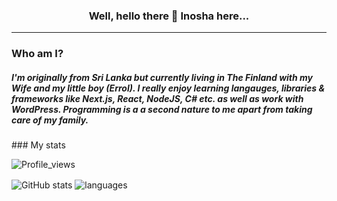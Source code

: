 <h3 align="center"> Well, hello there 👋 Inosha here...</h3>
<hr/>

### Who am I?
<h5 align="left">I'm originally from Sri Lanka but currently living in The Finland with my Wife and my little boy (Errol). I really enjoy learning langauges, libraries & frameworks like Next.js, React, NodeJS, C# etc. as well as work with WordPress. Programming is a a second nature to me apart from taking care of my family.</h5>
<!--
I'm a tech enthusiast who would like to explore new technologies, not just programming languages but also devices.
I love to share knowledge with the rest of the world, and that's why I write articles and make YouTube videos.
Since I'm (still) learning Software Engineering, I also like to share my code so others can make use of them.
-->
### My stats

<p align="left"> <img src="https://komarev.com/ghpvc/?username=inosha&label=Profile%20views&color=0e75b6&style=flat" alt="Profile_views" /></p>

<img align="center" src="https://github-readme-stats.vercel.app/api?username=inosha&show_icons=true&include_all_commits=true&theme=dracula" alt="GitHub stats" />
<img align="center" src="https://github-readme-stats.vercel.app/api/top-langs/?username=inosha&&exclude_repo=gnomezgrave&layout=compact&theme=dracula" alt="languages"/>
<!--

**inosha/inosha** is a ✨ _special_ ✨ repository because its `README.md` (this file) appears on your GitHub profile.

Here are some ideas to get you started:

- 🔭 I’m currently working on ...
- 🌱 I’m currently learning ...
- 👯 I’m looking to collaborate on ...
- 🤔 I’m looking for help with ...
- 💬 Ask me about ...
- 📫 How to reach me: ...
- 😄 Pronouns: ...
- ⚡ Fun fact: ...
-->
